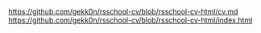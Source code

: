 https://github.com/gekk0n/rsschool-cv/blob/rsschool-cv-html/cv.md  
https://github.com/gekk0n/rsschool-cv/blob/rsschool-cv-html/index.html
